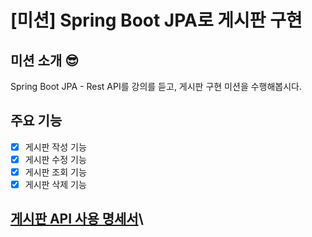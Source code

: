# [미션] Spring Boot JPA로 게시판 구현

## 미션 소개 😎
Spring Boot JPA - Rest API를 강의를 듣고, 게시판 구현 미션을 수행해봅시다.

## 주요 기능
- [X] 게시판 작성 기능
- [X] 게시판 수정 기능
- [X] 게시판 조회 기능
- [X] 게시판 삭제 기능

## [게시판 API 사용 명세서](https://github.com/y005/springboot-board-jpa/blob/main/src/docs/index.pdf)\
